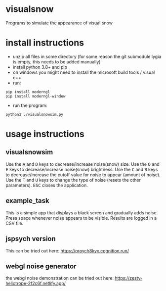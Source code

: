 # visualsnow
Programs to simulate the appearance of visual snow


# install instructions

- unzip all files in some directory (for some reason the git submodule lygia is empty, this needs to be added manually)
- install python 3.8+ and pip
- on windows you might need to install the microsoft build tools / visual c++
- run:
```
pip install moderngl
pip install moderngl-window
```
- run the program:
```
python3 ./visualsnowsim.py
```

# usage instructions
## visualsnowsim

Use the <kbd>A</kbd> and <kbd>D</kbd> keys to decrease/increase noise(snow) size.
Use the <kbd>Q</kbd> and <kbd>E</kbd> keys to decrease/increase noise(snow) brightness.
Use the <kbd>C</kbd> and <kbd>B</kbd> keys to decrease/increase the cutoff value for noise to appear (amount of noise).
Use the <kbd>T</kbd> and <kbd>U</kbd> keys to change the type of noise (resets the other parameters).
<kbd>ESC</kbd> closes the application.

## example_task

This is a simple app that displays a black screen and gradually adds noise. Press space whenever noise appears to be visible. Results are logged in a CSV file.


## jspsych version

This can be tried out here: https://proych8kyx.cognition.run/

## webgl noise generator

the webgl noise demonstration can be tried out here: https://zesty-heliotrope-2f2c6f.netlify.app/
